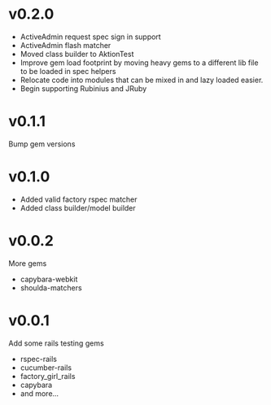 # v0.2.0

* ActiveAdmin request spec sign in support
* ActiveAdmin flash matcher
* Moved class builder to AktionTest
* Improve gem load footprint by moving heavy gems to a different lib file to be loaded
  in spec helpers
* Relocate code into modules that can be mixed in and lazy loaded easier.
* Begin supporting Rubinius and JRuby

# v0.1.1

Bump gem versions

# v0.1.0

* Added valid factory rspec matcher
* Added class builder/model builder

# v0.0.2

More gems

* capybara-webkit
* shoulda-matchers

# v0.0.1

Add some rails testing gems

* rspec-rails
* cucumber-rails
* factory_girl_rails
* capybara
* and more...
